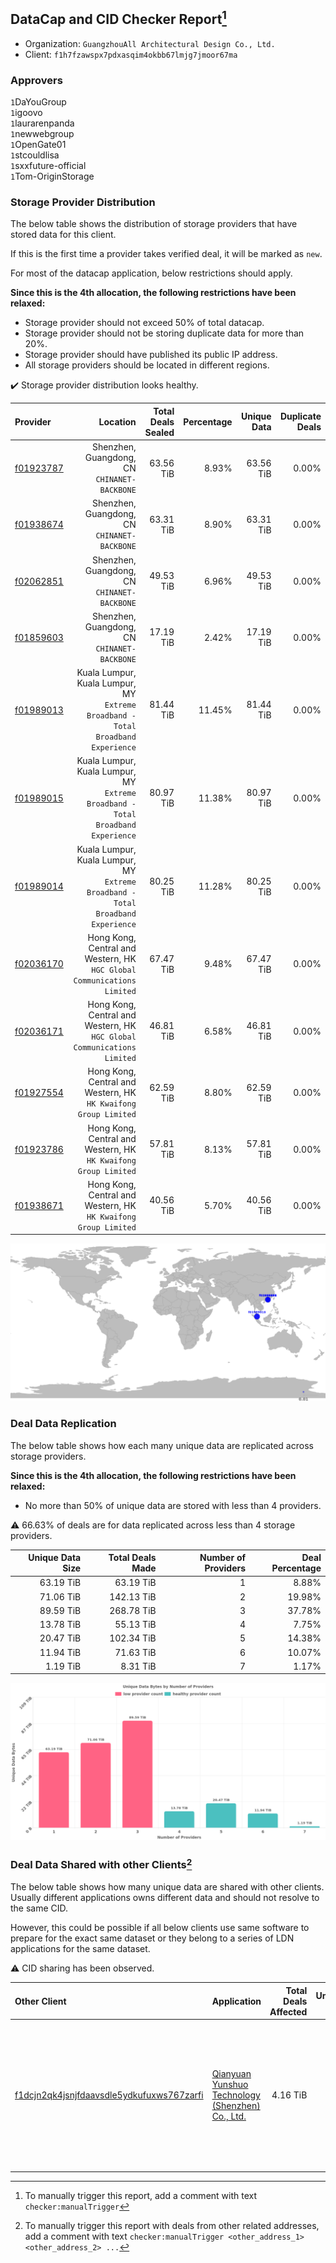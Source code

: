 ## DataCap and CID Checker Report[^1]
 - Organization: `GuangzhouAll Architectural Design Co., Ltd.`
 - Client: `f1h7fzawspx7pdxasqim4okbb67lmjg7jmoor67ma`
### Approvers
`1`DaYouGroup<br/>`1`igoovo<br/>`1`laurarenpanda<br/>`1`newwebgroup<br/>`1`OpenGate01<br/>`1`stcouldlisa<br/>`1`sxxfuture-official<br/>`1`Tom-OriginStorage

### Storage Provider Distribution
The below table shows the distribution of storage providers that have stored data for this client.

If this is the first time a provider takes verified deal, it will be marked as `new`.

For most of the datacap application, below restrictions should apply.

**Since this is the 4th allocation, the following restrictions have been relaxed:**
 - Storage provider should not exceed 50% of total datacap.
 - Storage provider should not be storing duplicate data for more than 20%.
 - Storage provider should have published its public IP address.
 - All storage providers should be located in different regions.

✔️ Storage provider distribution looks healthy.

| Provider                                              |                                                                            Location | Total Deals Sealed | Percentage | Unique Data | Duplicate Deals |
| :---------------------------------------------------- | ----------------------------------------------------------------------------------: | -----------------: | ---------: | ----------: | --------------: |
| [f01923787](https://filfox.info/en/address/f01923787) |                                     Shenzhen, Guangdong, CN<br/>`CHINANET-BACKBONE` |          63.56 TiB |      8.93% |   63.56 TiB |           0.00% |
| [f01938674](https://filfox.info/en/address/f01938674) |                                     Shenzhen, Guangdong, CN<br/>`CHINANET-BACKBONE` |          63.31 TiB |      8.90% |   63.31 TiB |           0.00% |
| [f02062851](https://filfox.info/en/address/f02062851) |                                     Shenzhen, Guangdong, CN<br/>`CHINANET-BACKBONE` |          49.53 TiB |      6.96% |   49.53 TiB |           0.00% |
| [f01859603](https://filfox.info/en/address/f01859603) |                                     Shenzhen, Guangdong, CN<br/>`CHINANET-BACKBONE` |          17.19 TiB |      2.42% |   17.19 TiB |           0.00% |
| [f01989013](https://filfox.info/en/address/f01989013) | Kuala Lumpur, Kuala Lumpur, MY<br/>`Extreme Broadband - Total Broadband Experience` |          81.44 TiB |     11.45% |   81.44 TiB |           0.00% |
| [f01989015](https://filfox.info/en/address/f01989015) | Kuala Lumpur, Kuala Lumpur, MY<br/>`Extreme Broadband - Total Broadband Experience` |          80.97 TiB |     11.38% |   80.97 TiB |           0.00% |
| [f01989014](https://filfox.info/en/address/f01989014) | Kuala Lumpur, Kuala Lumpur, MY<br/>`Extreme Broadband - Total Broadband Experience` |          80.25 TiB |     11.28% |   80.25 TiB |           0.00% |
| [f02036170](https://filfox.info/en/address/f02036170) |          Hong Kong, Central and Western, HK<br/>`HGC Global Communications Limited` |          67.47 TiB |      9.48% |   67.47 TiB |           0.00% |
| [f02036171](https://filfox.info/en/address/f02036171) |          Hong Kong, Central and Western, HK<br/>`HGC Global Communications Limited` |          46.81 TiB |      6.58% |   46.81 TiB |           0.00% |
| [f01927554](https://filfox.info/en/address/f01927554) |                  Hong Kong, Central and Western, HK<br/>`HK Kwaifong Group Limited` |          62.59 TiB |      8.80% |   62.59 TiB |           0.00% |
| [f01923786](https://filfox.info/en/address/f01923786) |                  Hong Kong, Central and Western, HK<br/>`HK Kwaifong Group Limited` |          57.81 TiB |      8.13% |   57.81 TiB |           0.00% |
| [f01938671](https://filfox.info/en/address/f01938671) |                  Hong Kong, Central and Western, HK<br/>`HK Kwaifong Group Limited` |          40.56 TiB |      5.70% |   40.56 TiB |           0.00% |

<img src="https://raw.githubusercontent.com/data-preservation-programs/filplus-checker-assets/main/filecoin-project/filecoin-plus-large-datasets/issues/1719/1679383297163.png"/>

### Deal Data Replication
The below table shows how each many unique data are replicated across storage providers.


**Since this is the 4th allocation, the following restrictions have been relaxed:**
- No more than 50% of unique data are stored with less than 4 providers.

⚠️ 66.63% of deals are for data replicated across less than 4 storage providers.

| Unique Data Size | Total Deals Made | Number of Providers | Deal Percentage |
| ---------------: | ---------------: | ------------------: | --------------: |
|        63.19 TiB |        63.19 TiB |                   1 |           8.88% |
|        71.06 TiB |       142.13 TiB |                   2 |          19.98% |
|        89.59 TiB |       268.78 TiB |                   3 |          37.78% |
|        13.78 TiB |        55.13 TiB |                   4 |           7.75% |
|        20.47 TiB |       102.34 TiB |                   5 |          14.38% |
|        11.94 TiB |        71.63 TiB |                   6 |          10.07% |
|         1.19 TiB |         8.31 TiB |                   7 |           1.17% |

<img src="https://raw.githubusercontent.com/data-preservation-programs/filplus-checker-assets/main/filecoin-project/filecoin-plus-large-datasets/issues/1719/1679383297865.png"/>

### Deal Data Shared with other Clients[^3]
The below table shows how many unique data are shared with other clients.
Usually different applications owns different data and should not resolve to the same CID.

However, this could be possible if all below clients use same software to prepare for the exact same dataset or they belong to a series of LDN applications for the same dataset.

⚠️ CID sharing has been observed.

| Other Client                                                                                                          | Application                                                                                                                          | Total Deals Affected | Unique CIDs | Approvers                                                                                                                                                                                                                    |
| :-------------------------------------------------------------------------------------------------------------------- | :----------------------------------------------------------------------------------------------------------------------------------- | -------------------: | ----------: | :--------------------------------------------------------------------------------------------------------------------------------------------------------------------------------------------------------------------------- |
| [f1dcjn2qk4jsnjfdaavsdle5ydkufuxws767zarfi](https://filfox.info/en/address/f1dcjn2qk4jsnjfdaavsdle5ydkufuxws767zarfi) | [Qianyuan Yunshuo Technology \(Shenzhen\) Co\., Ltd\.](https://github.com/filecoin-project/filecoin-plus-large-datasets/issues/1308) |             4.16 TiB |         119 | `1`1ane-1<br/>`1`cryptowhizzard<br/>`1`Joss-Hua<br/>`2`kernelogic<br/>`1`liyunzhi-666<br/>`1`NDLABS-OFFICE<br/>`1`newwebgroup<br/>`2`psh0691<br/>`1`stcouldlisa<br/>`1`Tom-OriginStorage<br/>`1`xiaoyuaiheshui<br/>`1`xinaxu |

[^1]: To manually trigger this report, add a comment with text `checker:manualTrigger`

[^2]: Deals from those addresses are combined into this report as they are specified with `checker:manualTrigger`

[^3]: To manually trigger this report with deals from other related addresses, add a comment with text `checker:manualTrigger <other_address_1> <other_address_2> ...`
